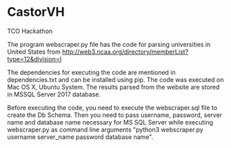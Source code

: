 # CastorVH
TCO Hackathon

The program webscraper.py file has the code for parsing universities in United States from http://web3.ncaa.org/directory/memberList?type=12&division=I

The dependencies for executing the code are mentioned in dependencies.txt and can be installed using pip.
The code was executed on Mac OS X, Ubuntu System.
The results parsed from the website are stored in MSSQL Server 2017 database.

Before executing the code, you need to execute the webscraper.sql file to create the Db Schema.
Then you need to pass username, password, server name and database name necessary for MS SQL Server while executing webscraper.py as command line arguments "python3 webscraper.py username server_name password database name".
